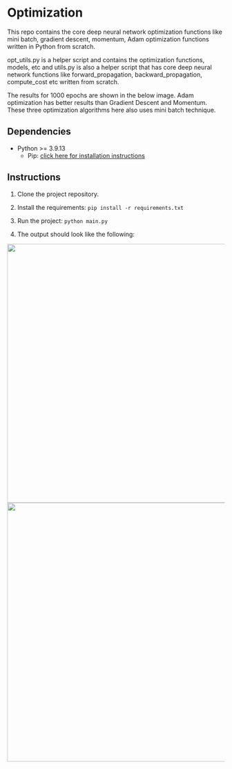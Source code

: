 # Optimization

This repo contains the core deep neural network optimization functions like mini batch, gradient descent, momentum, Adam optimization functions written in Python from scratch. 

opt_utils.py is a helper script and contains the optimization functions, models, etc and utils.py is also a helper script that has core deep neural network functions like forward_propagation, backward_propagation, compute_cost etc written from scratch.

The results for 1000 epochs are shown in the below image. Adam optimization has better results than Gradient Descent and Momentum. These three optimization algorithms here also uses mini batch technique.

## Dependencies
* Python >= 3.9.13
    * Pip: [click here for installation instructions](https://pip.pypa.io/en/stable/installation/)

## Instructions

1. Clone the project repository.

2. Install the requirements: `pip install -r requirements.txt` 

3. Run the project: `python main.py`

4. The output should look like the following:

<img src="../images/output1.png" width="600" height="600" />

<img src="../images/output2.png" width="600" height="600" />
